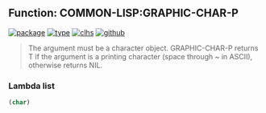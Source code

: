 ## Function: COMMON-LISP:GRAPHIC-CHAR-P
[![package](https://img.shields.io/badge/Package-COMMON--LISP-5f9ea0.svg?style=social&colorA=999999)](../) [![type](https://img.shields.io/badge/Type-Function-5f9ea0.svg?style=social&colorA=999999)](../#function) [![clhs](https://img.shields.io/badge/CLHS-GRAPHIC--CHAR--P-5f9ea0.svg?style=social&colorA=999999)](http://www.lispworks.com/documentation/HyperSpec/Body/f_graphi.htm) [![github](https://img.shields.io/badge/GitHub-View_the_source-5f9ea0.svg?style=social&colorA=999999&logo=github)](https://github.com/sbcl/sbcl/blob/master/src/code/target-char.lisp/) 

> The argument must be a character object. GRAPHIC-CHAR-P returns T if the
> argument is a printing character (space through ~ in ASCII), otherwise returns
> NIL.

### Lambda list
```cl
(char)
```
